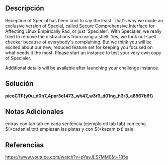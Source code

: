 ## Descripción

Reception of Special has been cool to say the least. That's why we made an exclusive version of Special, called Secure Comprehensive Interface for Affecting Linux Empirically Rad, or just 'Specialer'. With Specialer, we really tried to remove the distractions from using a shell. Yes, we took out spell checker because of everybody's complaining. But we think you will be excited about our new, reduced feature set for keeping you focused on what needs it the most. Please start an instance to test your very own copy of Specialer.

Additional details will be available after launching your challenge instance.
## Solución

**picoCTF{y0u_d0n7_4ppr3c1473_wh47_w3r3_d01ng_h3r3_a8567b6f}**
## Notas Adicionales
entras con tab tab en cada sentencia (ejemplo cd tab tab) con echo $(<cadaniel.txt) empiezan las pistas y con $(<kazam.txt) sale

## Referencias
https://www.youtube.com/watch?v=pYavJLS7MM0&t=185s
